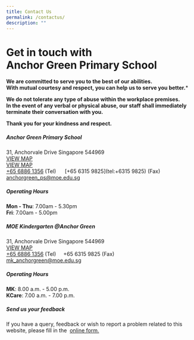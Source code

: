 ```yaml
---
title: Contact Us
permalink: /contactus/
description: ""
---
```

# Get in touch with <br> **Anchor Green Primary School**

**We are committed to serve you to the best of our abilities.<br>
With mutual courtesy and respect, you can help us to serve you better.***
 
**We do not tolerate any type of abuse within the workplace premises.<br>
In the event of any verbal or physical abuse, our staff shall immediately 
terminate their conversation with you.**
 
**Thank you for your kindness and respect.**


##### **Anchor Green Primary School**

31, Anchorvale Drive Singapore 544969 <br>
 <a href="https://maps.google.com/maps?q=31,+Anchorvale+Drive++Singapore+544969+" target="_blank">VIEW MAP</a><br>
[VIEW MAP](https://maps.google.com/maps?q=31,+Anchorvale+Drive++Singapore+544969+)<br>
[+65 6886 1356](tel:+6568861356) (Tel) &nbsp; &nbsp;&nbsp; [+65 6315 9825](tel:+6315 9825) (Fax)<br>
[anchorgreen_ps@moe.edu.sg](mailto:anchorgreen_ps@moe.edu.sg)


##### **Operating Hours**
**Mon - Thu**:&nbsp;7.00am - 5.30pm <br>
**Fri**:&nbsp;7.00am - 5.00pm  

##### **MOE Kindergarten @Anchor Green**
31, Anchorvale Drive Singapore 544969 <br>
[VIEW MAP](https://maps.google.com/maps?q=31,+Anchorvale+Drive+Singapore+544969+)&nbsp;<br>
[+65 6886 1356](tel:+6568861356) (Tel) &nbsp; &nbsp;&nbsp;+65 6315 9825 (Fax)<br>
[mk_anchorgreen@moe.edu.sg](mailto:mk_anchorgreen@moe.edu.sg)<br>


##### **Operating Hours**

**MK**:&nbsp;8.00 a.m. - 5.00 p.m.  <br> **KCare**:&nbsp;7.00 a.m. - 7.00 p.m.  

##### Send us your feedback

If you have a query, feedback or wish to report a problem related to this website, please fill in the&nbsp; <a href="https://go.gov.sg/agps-service-feedback" target="_blank"> online form.</a>